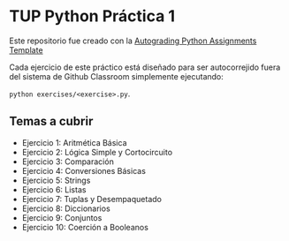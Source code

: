 # TUP Python Práctica 1

Este repositorio fue creado con la [Autograding Python Assignments
Template](https://github.com/ELC/python-assignment-template)

Cada ejercicio de este práctico está diseñado para ser autocorrejido fuera del
sistema de Github Classroom simplemente ejecutando:

`python exercises/<exercise>.py`.

## Temas a cubrir

- Ejercicio 1: Aritmética Básica
- Ejercicio 2: Lógica Simple y Cortocircuito
- Ejercicio 3: Comparación
- Ejercicio 4: Conversiones Básicas
- Ejercicio 5: Strings
- Ejercicio 6: Listas
- Ejercicio 7: Tuplas y Desempaquetado
- Ejercicio 8: Diccionarios
- Ejercicio 9: Conjuntos
- Ejercicio 10: Coerción a Booleanos
